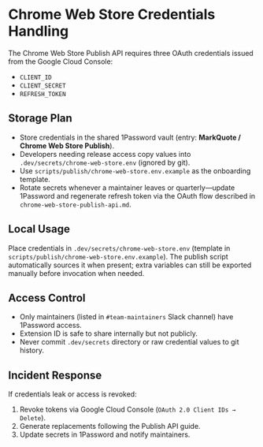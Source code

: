 # Chrome Web Store Credentials Handling

The Chrome Web Store Publish API requires three OAuth credentials issued from the Google Cloud
Console:

- `CLIENT_ID`
- `CLIENT_SECRET`
- `REFRESH_TOKEN`

## Storage Plan
- Store credentials in the shared 1Password vault (entry: **MarkQuote / Chrome Web Store Publish**).
- Developers needing release access copy values into `.dev/secrets/chrome-web-store.env` (ignored by git).
- Use `scripts/publish/chrome-web-store.env.example` as the onboarding template.
- Rotate secrets whenever a maintainer leaves or quarterly—update 1Password and regenerate refresh
  token via the OAuth flow described in `chrome-web-store-publish-api.md`.

## Local Usage
Place credentials in `.dev/secrets/chrome-web-store.env` (template in
`scripts/publish/chrome-web-store.env.example`). The publish script automatically sources it when
present; extra variables can still be exported manually before invocation when needed.

## Access Control
- Only maintainers (listed in `#team-maintainers` Slack channel) have 1Password access.
- Extension ID is safe to share internally but not publicly.
- Never commit `.dev/secrets` directory or raw credential values to git history.

## Incident Response
If credentials leak or access is revoked:
1. Revoke tokens via Google Cloud Console (`OAuth 2.0 Client IDs → Delete`).
2. Generate replacements following the Publish API guide.
3. Update secrets in 1Password and notify maintainers.
